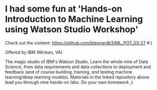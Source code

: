 # I had some fun at 'Hands-on Introduction to Machine Learning using Watson Studio Workshop'

Check out the content: https://github.com/bleonardb3/ML_POT_03-27 #:)

Offered by IBM (Mclean, VA)

The magic studio of IBM's Watson Studio. Learn the whole nine of Data Science, from data requirements and data collections to deployment and feedback (and of course building, training, and testing machine learning/deep learning models). Materials in the linked repository above lead you through nine hands-on labs. Do your own homework ;)
